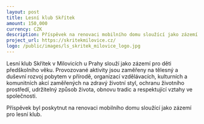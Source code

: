 ```yaml
---
layout: post
title: Lesní klub Skřítek
amount: 150,000
currency: CZK
description: Příspěvek na renovaci mobilního domu sloužící jako zázemí pro lesní klub
project_url: https://skritekmilovice.cz/
logo: /public/images/ls_skritek_milovice_logo.jpg
---
```


Lesní klub Skřítek v Milovicích u Prahy slouží jako zázemí pro děti předškolního věku. Provozované aktivity jsou zaměřeny na tělesný a duševní rozvoj pobytem v přírodě, organizací vzdělávacích, kulturních a komunitních akcí zaměřených na zdravý životní styl, ochranu životního prostředí, udržitelný způsob života, obnovu tradic a respektující vztahy ve společnosti. 

Příspěvek byl poskytnut na renovaci mobilního domu sloužící jako zázemí pro lesní klub.
